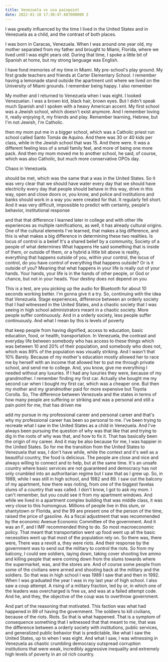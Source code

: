 ```yaml
---
title: Venezuela vs usa painpoint
date: 2022-01-10 17:30:47.687000000 Z
---
```


I was greatly influenced by the time I lived in the United States and in Venezuela as a child, and the contrast of both places.

I was born in Caracas, Venezuela. When I was around one year old, my mother separated from my father and brought to Miami, Florida, where we lived until I was eight years old.  During that time, I spoke a little bit of Spanish at home, but my strong language was English. 

I have fond memories of my time in Miami. My pre-school's play ground. My first grade teachers and friends at Carter Elementary School. I remember having a lemonade stand outside the apartment unit where we lived on the University of Miami grounds. I remember being happy.  I also remember 

My mother and I returned to Venezuela when I was eight. I looked Venezuelan. I was a brown kid, black hair, brown eyes. But I didn't speak much Spanish and I spoken with a heavy American accent. My first school was a Jewish school, which doesn't exist anymore. And I remember loving it, really enjoying it, my friends and play. Remember learning, Hebrew, but I'm not Jewish, I'm Catholic. 

then my mom put me in a bigger school, which was a Catholic priest run school called Santo Tomás de Aquino. And there was 30 or 40 kids per class, while in the Jewish school that was 15. And there were. It was a different feeling less of a small family feel, and more of being one more pack. And then my mom moved me to another school, he said, of course, which was also Catholic, but much more conservative OPOs day.

Chaos in Venezuela.

should be met, which was the same that a was in the United States. So it was very clear that we should have water every day that we should have electricity every day that people should behave in this way, drive in this way, open and close doors or, you know, and police and institutions and banks should work in a way you were created for that. It regularly fell short. And it was very difficult, impossible to predict with certainty, people's behavior, institutional response

and that that difference I learned later in college and with other life experiences as multiple ramifications, as well, it has already cultural origins. One of the cultural elements I've learned, that makes a big difference, and this is what makes a big difference in determining these two realities. Is locus of control is a belief It's a shared belief by a community, Society of a people of what determines What happens He said something that is inside of them, or outside of them, or a hybrid a little bit above is reality, everything that happens outside of you, within your control, the locus of control, do you have control of everything that happens outside? Or is it outside of you? Meaning that what happens in your life is really out of your hands. Your hands, your life is in the hands of other people, or God or chance, but not in your heads. Your destiny does not depend on you

This is a test, are you picking up the audio for Bluetooth for about 10 seconds working better. I'm gonna give it a try. So, continuing with the idea that Venezuela. Stage experiences, difference between an orderly society that I had witnessed in the United States, and a chaotic society that I was seeing in high school administrators meant in a chaotic society. More people suffer continuously. And in a orderly society, less people suffer continuously. And what I mean by this is levels of poverty

that keep people from having dignified, access to education, basic education, food, or health, transportation. In Venezuela, the contrast and everyday life between somebody who has access to these things which was between 10 and 20% of their population, and somebody who does not, which was 89% of the population was visually striking. And I wasn't that 10% Barely. Because of my mother's education mostly allowed her to race me by herself with an income that allowed her to put me through private school, and send me to college. And, you know, give me everything I needed without any luxuries. If I had any luxuries they were, because of my grandmother. I remember finding my first car. Actually she bought me my second car when I bought my first car, which was a cheaper one. But then my mother and my grandmother paid for more expensive but Toyota Corolla. So, The difference between Venezuela and the states in terms of how many people are suffering or striking and was a personal and still a pain point for me, that has driven me

add my pursue in my professional career and personal career and that's why my professional career has been so personal to me. I've been trying to recreate what I saw in the United States as a child in Venezuela. And I've always been pursuing the question of why was that like that and trying to dig in the roots of why was that, and how to fix it. That has basically been the origin of my career. And it may be also because for me, I was happier in the United States. So for me the transition from the United States to Venezuela that was, I don't have while, while the context and it's well as a beautiful country, the food is delicious. The people are close and nice and always willing to connect and to help, but at the same time. It's an unsafe country where basic services are not guaranteed and democracy has not only crumbled into an authoritarian regime but I saw that as I grew up. So, in 1989, while I was still in high school, and 1982 and 89. I saw out the balcony of my apartment, how there was rioting, from one of the biggest favelas slums of a country that was called. I don't know, I got to ask my mom. I can't remember, but you could see it from my apartment windows. And while we lived in a apartment complex building that was middle class, it was very close to this humongous. Millions of people live in this slum, or shantytown or Florida, and the 99 are present one of the person of the time, raised the price of gasoline. As a fiscal adjustment that was recommended by the economic Avenue Economic Committee of the government. And it was an F, and I IMF recommended thing to do. So most macroeconomic policy. That meant that transportation went up food went up all the basic necessities went up that most of the population rely on. So there was, there were, There was a revolt a, they were riots. And their response by the government was to send out the military to control the riots. So from my balcony, I could see soldiers, laying down, taking cover shooting live ammo and killing people that were coming down from the slums towards where the supermarket, was, and the stores are. And of course some people from some of the civilians were armed and shooting back at the military and the soldiers. So that was in high school I was 1989 I saw that and then in 1992. When I was graduated the year I was in my last year of high school. I also saw a coup attempt. A rising of a military fraction, led by or, in which one of the leaders was overcharged is free us, and was at a failed attempt code. And he, and they, the objective of the coup was to overthrow government.

And part of the reasoning that motivated. This faction was what had happened in 89 of having the government. The soldiers to kill civilians, because of the riots. Riots. So that is what happened. That is a symptom of consequence something that I witnessed that that meant to me, that was the difference between a orderly society with institutions, public services, and generalized public behavior that is predictable, like what I saw the United States, up to when I was eight. And what I saw, I was witnessing in Venezuela as chaotic crumbling democracy outspread corruption institutions that were weak, incredibly aggressive inequality and extremely high levels of poverty in an oil rich country.

